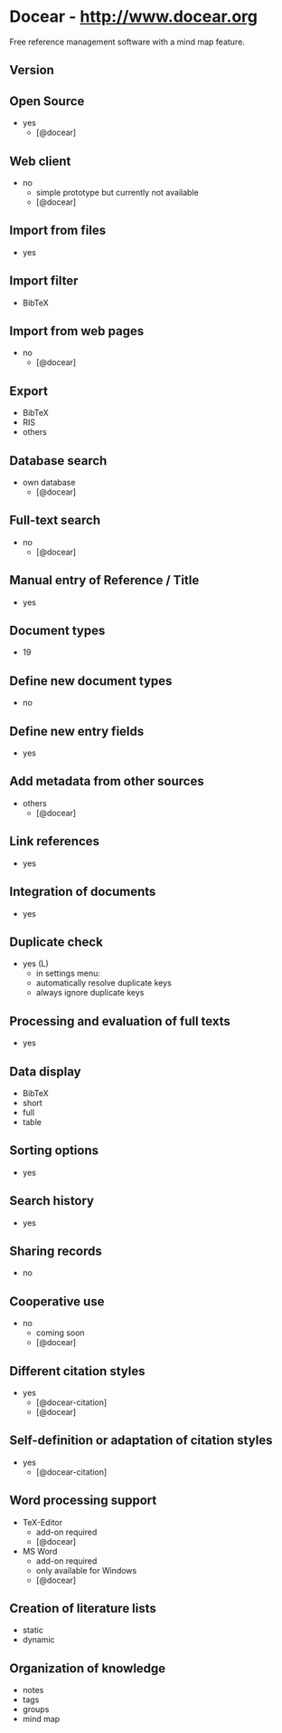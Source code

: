 # Docear - http://www.docear.org
Free reference management software with a mind map feature.

## Version

## Open Source
- yes
    - [@docear]

## Web client
- no
    - simple prototype but currently not available
    - [@docear]

## Import from files
- yes

## Import filter
- BibTeX

## Import from web pages
- no
    - [@docear]

## Export
- BibTeX
- RIS
- others

## Database search
- own database
    - [@docear]

## Full-text search
- no
    - [@docear]

## Manual entry of Reference / Title
- yes

## Document types
- 19

## Define new document types
- no

## Define new entry fields
- yes

## Add metadata from other sources
- others
    - [@docear]

## Link references
- yes

## Integration of documents
- yes

## Duplicate check
- yes (L)
    - in settings menu:
    - automatically resolve duplicate keys
    - always ignore duplicate keys

## Processing and evaluation of full texts
- yes

## Data display
- BibTeX
- short
- full
- table

## Sorting options
- yes

## Search history
- yes

## Sharing records
- no

## Cooperative use
- no
    - coming soon
    - [@docear]

## Different citation styles
- yes
    - [@docear-citation]
    - [@docear]

## Self-definition or adaptation of citation styles
- yes
    - [@docear-citation]

## Word processing support
- TeX-Editor
    - add-on required
    - [@docear]
- MS Word
    - add-on required
    - only available for Windows
    - [@docear]

## Creation of literature lists
- static
- dynamic

## Organization of knowledge
- notes
- tags
- groups
- mind map


